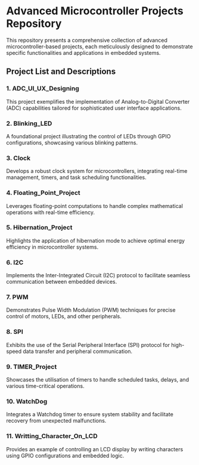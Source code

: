 # Advanced Microcontroller Projects Repository

This repository presents a comprehensive collection of advanced microcontroller-based projects, each meticulously designed to demonstrate specific functionalities and applications in embedded systems.

## Project List and Descriptions

### 1. ADC_UI_UX_Designing
This project exemplifies the implementation of Analog-to-Digital Converter (ADC) capabilities tailored for sophisticated user interface applications.

### 2. Blinking_LED
A foundational project illustrating the control of LEDs through GPIO configurations, showcasing various blinking patterns.

### 3. Clock
Develops a robust clock system for microcontrollers, integrating real-time management, timers, and task scheduling functionalities.

### 4. Floating_Point_Project
Leverages floating-point computations to handle complex mathematical operations with real-time efficiency.

### 5. Hibernation_Project
Highlights the application of hibernation mode to achieve optimal energy efficiency in microcontroller systems.

### 6. I2C
Implements the Inter-Integrated Circuit (I2C) protocol to facilitate seamless communication between embedded devices.

### 7. PWM
Demonstrates Pulse Width Modulation (PWM) techniques for precise control of motors, LEDs, and other peripherals.

### 8. SPI
Exhibits the use of the Serial Peripheral Interface (SPI) protocol for high-speed data transfer and peripheral communication.

### 9. TIMER_Project
Showcases the utilisation of timers to handle scheduled tasks, delays, and various time-critical operations.

### 10. WatchDog
Integrates a Watchdog timer to ensure system stability and facilitate recovery from unexpected malfunctions.

### 11. Writting_Character_On_LCD
Provides an example of controlling an LCD display by writing characters using GPIO configurations and embedded logic.
